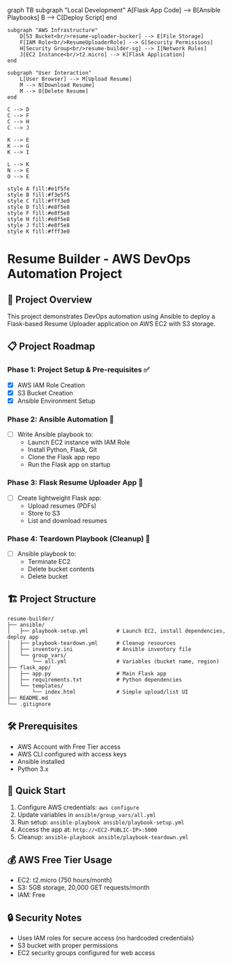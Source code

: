 graph TB
    subgraph "Local Development"
        A[Flask App Code] --> B[Ansible Playbooks]
        B --> C[Deploy Script]
    end
    
    subgraph "AWS Infrastructure"
        D[S3 Bucket<br/>resume-uploader-bucker] --> E[File Storage]
        F[IAM Role<br/>ResumeUploaderRole] --> G[Security Permissions]
        H[Security Group<br/>resume-builder-sg] --> I[Network Rules]
        J[EC2 Instance<br/>t2.micro] --> K[Flask Application]
    end
    
    subgraph "User Interaction"
        L[User Browser] --> M[Upload Resume]
        M --> N[Download Resume]
        M --> O[Delete Resume]
    end
    
    C --> D
    C --> F
    C --> H
    C --> J
    
    K --> E
    K --> G
    K --> I
    
    L --> K
    N --> E
    O --> E
    
    style A fill:#e1f5fe
    style B fill:#f3e5f5
    style C fill:#fff3e0
    style D fill:#e8f5e8
    style F fill:#e8f5e8
    style H fill:#e8f5e8
    style J fill:#e8f5e8
    style K fill:#fff3e0
# Resume Builder - AWS DevOps Automation Project

## 🚀 Project Overview
This project demonstrates DevOps automation using Ansible to deploy a Flask-based Resume Uploader application on AWS EC2 with S3 storage.

## 📋 Project Roadmap

### Phase 1: Project Setup & Pre-requisites ✅
- [x] AWS IAM Role Creation
- [x] S3 Bucket Creation  
- [x] Ansible Environment Setup

### Phase 2: Ansible Automation 🔄
- [ ] Write Ansible playbook to:
  - Launch EC2 instance with IAM Role
  - Install Python, Flask, Git
  - Clone the Flask app repo
  - Run the Flask app on startup

### Phase 3: Flask Resume Uploader App 🔄
- [ ] Create lightweight Flask app:
  - Upload resumes (PDFs)
  - Store to S3
  - List and download resumes

### Phase 4: Teardown Playbook (Cleanup) 🔄
- [ ] Ansible playbook to:
  - Terminate EC2
  - Delete bucket contents
  - Delete bucket

## 🏗️ Project Structure
```
resume-builder/
├── ansible/
│   ├── playbook-setup.yml         # Launch EC2, install dependencies, deploy app
│   ├── playbook-teardown.yml      # Cleanup resources
│   ├── inventory.ini              # Ansible inventory file
│   └── group_vars/
│       └── all.yml                # Variables (bucket name, region)
├── flask_app/
│   ├── app.py                     # Main Flask app
│   ├── requirements.txt           # Python dependencies
│   └── templates/
│       └── index.html             # Simple upload/list UI
├── README.md
└── .gitignore
```

## 🛠️ Prerequisites
- AWS Account with Free Tier access
- AWS CLI configured with access keys
- Ansible installed
- Python 3.x

## 🚀 Quick Start
1. Configure AWS credentials: `aws configure`
2. Update variables in `ansible/group_vars/all.yml`
3. Run setup: `ansible-playbook ansible/playbook-setup.yml`
4. Access the app at: `http://<EC2-PUBLIC-IP>:5000`
5. Cleanup: `ansible-playbook ansible/playbook-teardown.yml`

## 💰 AWS Free Tier Usage
- EC2: t2.micro (750 hours/month)
- S3: 5GB storage, 20,000 GET requests/month
- IAM: Free

## 🔒 Security Notes
- Uses IAM roles for secure access (no hardcoded credentials)
- S3 bucket with proper permissions
- EC2 security groups configured for web access 
